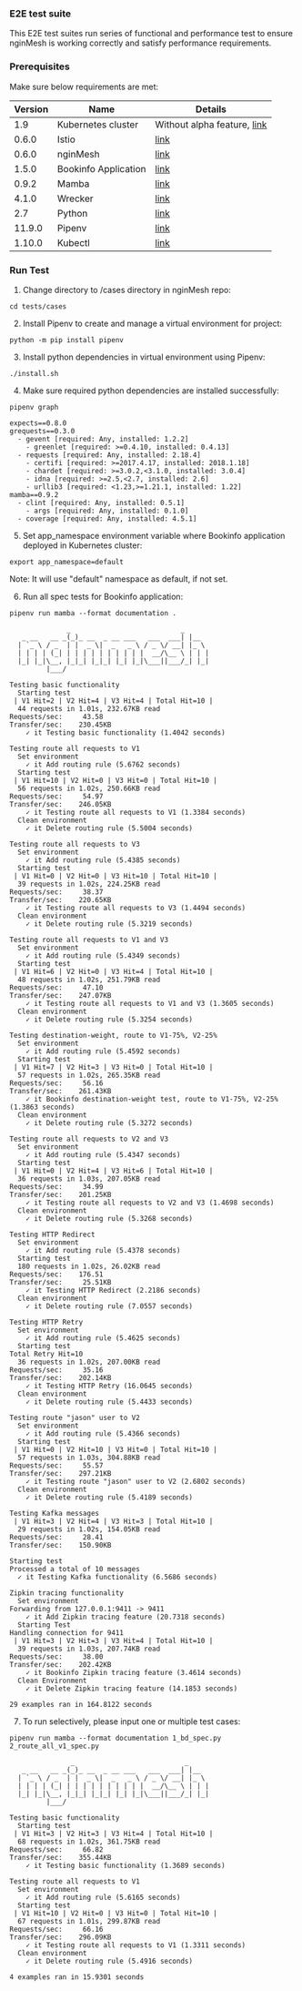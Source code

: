 ### E2E test suite

This E2E test suites run series of functional and performance test to ensure nginMesh is working correctly and satisfy performance requirements.

### Prerequisites

Make sure below requirements are met:

| Version | Name | Details |
| --- | ------ | ------ |
|1.9|Kubernetes cluster|Without alpha feature, [link](https://istio.io/docs/setup/kubernetes/quick-start.html#google-kubernetes-engine)|
|0.6.0|Istio|[link](https://istio.io/docs/setup/kubernetes/quick-start.html)|
|0.6.0|nginMesh|[link](https://github.com/nginmesh/nginmesh/blob/master/README.md)|
|1.5.0|Bookinfo Application|[link](https://github.com/istio/istio/blob/master/samples/bookinfo/src)|
|0.9.2|Mamba|[link](https://github.com/nestorsalceda/mamba)|
|4.1.0|Wrecker|[link](https://github.com/wg/wrk)|
|2.7|Python|[link](https://www.python.org)|
|11.9.0|Pipenv|[link](https://docs.pipenv.org/)|
|1.10.0|Kubectl|[link](https://kubernetes.io/docs/tasks/tools/install-kubectl/)|

### Run Test 

1. Change directory to /cases directory in nginMesh repo:
```
cd tests/cases
```

2. Install Pipenv to create and manage a virtual environment for project:

```
python -m pip install pipenv
```

3. Install python dependencies in virtual environment using Pipenv:

```
./install.sh
```

4. Make sure required python dependencies are installed successfully:

```
pipenv graph
```
```
expects==0.8.0
grequests==0.3.0
  - gevent [required: Any, installed: 1.2.2]
    - greenlet [required: >=0.4.10, installed: 0.4.13]
  - requests [required: Any, installed: 2.18.4]
    - certifi [required: >=2017.4.17, installed: 2018.1.18]
    - chardet [required: >=3.0.2,<3.1.0, installed: 3.0.4]
    - idna [required: >=2.5,<2.7, installed: 2.6]
    - urllib3 [required: <1.23,>=1.21.1, installed: 1.22]
mamba==0.9.2
  - clint [required: Any, installed: 0.5.1]
    - args [required: Any, installed: 0.1.0]
  - coverage [required: Any, installed: 4.5.1]
``` 

5. Set app_namespace environment variable where Bookinfo application deployed in Kubernetes cluster: 

```
export app_namespace=default
```
Note: It will use "default" namespace as default, if not set.

6. Run all spec tests for Bookinfo application:

```
pipenv run mamba --format documentation .
```
```
              _                           _
   _ __   __ _(_)_ __  _ __ ___   ___  ___| |__
  | `_ \ / _  | |  _ \|  _   _ \ / _ \/ __| |_ \
  | | | | (_| | | | | | | | | | |  __/\__ \ | | |
  |_| |_|\__, |_|_| |_|_| |_| |_|\___||___/_| |_|
         |___/

Testing basic functionality
  Starting test
 | V1 Hit=2 | V2 Hit=4 | V3 Hit=4 | Total Hit=10 |
  44 requests in 1.01s, 232.67KB read
Requests/sec:     43.58
Transfer/sec:    230.45KB
    ✓ it Testing basic functionality (1.4042 seconds)

Testing route all requests to V1
  Set environment
    ✓ it Add routing rule (5.6762 seconds)
  Starting test
 | V1 Hit=10 | V2 Hit=0 | V3 Hit=0 | Total Hit=10 |
  56 requests in 1.02s, 250.66KB read
Requests/sec:     54.97
Transfer/sec:    246.05KB
    ✓ it Testing route all requests to V1 (1.3384 seconds)
  Clean environment
    ✓ it Delete routing rule (5.5004 seconds)

Testing route all requests to V3
  Set environment
    ✓ it Add routing rule (5.4385 seconds)
  Starting test
 | V1 Hit=0 | V2 Hit=0 | V3 Hit=10 | Total Hit=10 |
  39 requests in 1.02s, 224.25KB read
Requests/sec:     38.37
Transfer/sec:    220.65KB
    ✓ it Testing route all requests to V3 (1.4494 seconds)
  Clean environment
    ✓ it Delete routing rule (5.3219 seconds)

Testing route all requests to V1 and V3
  Set environment
    ✓ it Add routing rule (5.4349 seconds)
  Starting test
 | V1 Hit=6 | V2 Hit=0 | V3 Hit=4 | Total Hit=10 |
  48 requests in 1.02s, 251.79KB read
Requests/sec:     47.10
Transfer/sec:    247.07KB
    ✓ it Testing route all requests to V1 and V3 (1.3605 seconds)
  Clean environment
    ✓ it Delete routing rule (5.3254 seconds)

Testing destination-weight, route to V1-75%, V2-25%
  Set environment
    ✓ it Add routing rule (5.4592 seconds)
  Starting test
 | V1 Hit=7 | V2 Hit=3 | V3 Hit=0 | Total Hit=10 |
  57 requests in 1.02s, 265.35KB read
Requests/sec:     56.16
Transfer/sec:    261.43KB
    ✓ it Bookinfo destination-weight test, route to V1-75%, V2-25% (1.3863 seconds)
  Clean environment
    ✓ it Delete routing rule (5.3272 seconds)

Testing route all requests to V2 and V3
  Set environment
    ✓ it Add routing rule (5.4347 seconds)
  Starting test
 | V1 Hit=0 | V2 Hit=4 | V3 Hit=6 | Total Hit=10 |
  36 requests in 1.03s, 207.05KB read
Requests/sec:     34.99
Transfer/sec:    201.25KB
    ✓ it Testing route all requests to V2 and V3 (1.4698 seconds)
  Clean environment
    ✓ it Delete routing rule (5.3268 seconds)

Testing HTTP Redirect
  Set environment
    ✓ it Add routing rule (5.4378 seconds)
  Starting test
  180 requests in 1.02s, 26.02KB read
Requests/sec:    176.51
Transfer/sec:     25.51KB
    ✓ it Testing HTTP Redirect (2.2186 seconds)
  Clean environment
    ✓ it Delete routing rule (7.0557 seconds)

Testing HTTP Retry
  Set environment
    ✓ it Add routing rule (5.4625 seconds)
  Starting test
Total Retry Hit=10
  36 requests in 1.02s, 207.00KB read
Requests/sec:     35.16
Transfer/sec:    202.14KB
    ✓ it Testing HTTP Retry (16.0645 seconds)
  Clean environment
    ✓ it Delete routing rule (5.4433 seconds)

Testing route "jason" user to V2
  Set environment
    ✓ it Add routing rule (5.4366 seconds)
  Starting test
 | V1 Hit=0 | V2 Hit=10 | V3 Hit=0 | Total Hit=10 |
  57 requests in 1.03s, 304.88KB read
Requests/sec:     55.57
Transfer/sec:    297.21KB
    ✓ it Testing route "jason" user to V2 (2.6802 seconds)
  Clean environment
    ✓ it Delete routing rule (5.4189 seconds)

Testing Kafka messages
 | V1 Hit=3 | V2 Hit=4 | V3 Hit=3 | Total Hit=10 |
  29 requests in 1.02s, 154.05KB read
Requests/sec:     28.41
Transfer/sec:    150.90KB

Starting test
Processed a total of 10 messages
  ✓ it Testing Kafka functionality (6.5686 seconds)

Zipkin tracing functionality
  Set environment
Forwarding from 127.0.0.1:9411 -> 9411
    ✓ it Add Zipkin tracing feature (20.7318 seconds)
  Starting Test
Handling connection for 9411
 | V1 Hit=3 | V2 Hit=3 | V3 Hit=4 | Total Hit=10 |
  39 requests in 1.03s, 207.74KB read
Requests/sec:     38.00
Transfer/sec:    202.42KB
    ✓ it Bookinfo Zipkin tracing feature (3.4614 seconds)
  Clean Environment
    ✓ it Delete Zipkin tracing feature (14.1853 seconds)

29 examples ran in 164.8122 seconds
```
7. To run selectively, please input one or multiple test cases:
```
pipenv run mamba --format documentation 1_bd_spec.py 2_route_all_v1_spec.py

```
```
               _                           _
   _ __   __ _(_)_ __  _ __ ___   ___  ___| |__
  | `_ \ / _  | |  _ \|  _   _ \ / _ \/ __| |_ \
  | | | | (_| | | | | | | | | | |  __/\__ \ | | |
  |_| |_|\__, |_|_| |_|_| |_| |_|\___||___/_| |_|
         |___/

Testing basic functionality
  Starting test
 | V1 Hit=3 | V2 Hit=3 | V3 Hit=4 | Total Hit=10 |
  68 requests in 1.02s, 361.75KB read
Requests/sec:     66.82
Transfer/sec:    355.44KB
    ✓ it Testing basic functionality (1.3689 seconds)

Testing route all requests to V1
  Set environment
    ✓ it Add routing rule (5.6165 seconds)
  Starting test
 | V1 Hit=10 | V2 Hit=0 | V3 Hit=0 | Total Hit=10 |
  67 requests in 1.01s, 299.87KB read
Requests/sec:     66.16
Transfer/sec:    296.09KB
    ✓ it Testing route all requests to V1 (1.3311 seconds)
  Clean environment
    ✓ it Delete routing rule (5.4916 seconds)

4 examples ran in 15.9301 seconds
```
